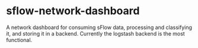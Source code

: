 # sflow-network-dashboard

A network dashboard for consuming sFlow data, processing and classifying it, and storing it in a backend. Currently the logstash backend is the most functional.
